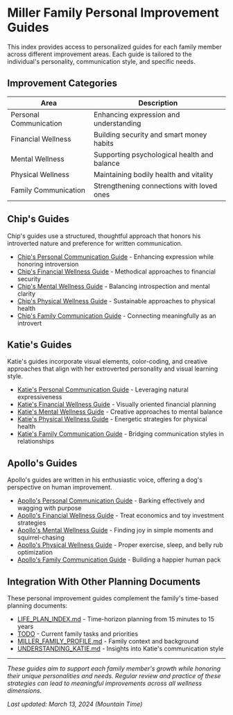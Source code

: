 # Miller Family Personal Improvement Guides

This index provides access to personalized guides for each family member across different improvement areas. Each guide is tailored to the individual's personality, communication style, and specific needs.

## Improvement Categories

| Area | Description |
|------|-------------|
| Personal Communication | Enhancing expression and understanding |
| Financial Wellness | Building security and smart money habits |
| Mental Wellness | Supporting psychological health and balance |
| Physical Wellness | Maintaining bodily health and vitality |
| Family Communication | Strengthening connections with loved ones |

## Chip's Guides

Chip's guides use a structured, thoughtful approach that honors his introverted nature and preference for written communication.

- [Chip's Personal Communication Guide](docs/learning_styles/chip/CHIP_PERSONAL_COMMUNICATION.md) - Enhancing expression while honoring introversion
- [Chip's Financial Wellness Guide](docs/players/chip/CHIP_FINANCIAL_WELLNESS.md) - Methodical approaches to financial security
- [Chip's Mental Wellness Guide](docs/players/chip/CHIP_MENTAL_WELLNESS.md) - Balancing introspection and mental clarity
- [Chip's Physical Wellness Guide](docs/players/chip/CHIP_PHYSICAL_WELLNESS.md) - Sustainable approaches to physical health
- [Chip's Family Communication Guide](docs/players/chip/CHIP_FAMILY_COMMUNICATION.md) - Connecting meaningfully as an introvert

## Katie's Guides

Katie's guides incorporate visual elements, color-coding, and creative approaches that align with her extroverted personality and visual learning style.

- [Katie's Personal Communication Guide](docs/learning_styles/katie/KATIE_PERSONAL_COMMUNICATION.md) - Leveraging natural expressiveness
- [Katie's Financial Wellness Guide](docs/players/katie/KATIE_FINANCIAL_WELLNESS.md) - Visually oriented financial planning
- [Katie's Mental Wellness Guide](docs/players/katie/KATIE_MENTAL_WELLNESS.md) - Creative approaches to mental balance
- [Katie's Physical Wellness Guide](docs/players/katie/KATIE_PHYSICAL_WELLNESS.md) - Energetic strategies for physical health
- [Katie's Family Communication Guide](docs/players/katie/KATIE_FAMILY_COMMUNICATION.md) - Bridging communication styles in relationships

## Apollo's Guides

Apollo's guides are written in his enthusiastic voice, offering a dog's perspective on human improvement.

- [Apollo's Personal Communication Guide](docs/learning_styles/apollo/APOLLO_PERSONAL_COMMUNICATION.md) - Barking effectively and wagging with purpose
- [Apollo's Financial Wellness Guide](docs/players/apollo/APOLLO_FINANCIAL_WELLNESS.md) - Treat economics and toy investment strategies
- [Apollo's Mental Wellness Guide](docs/players/apollo/APOLLO_MENTAL_WELLNESS.md) - Finding joy in simple moments and squirrel-chasing
- [Apollo's Physical Wellness Guide](docs/players/apollo/APOLLO_PHYSICAL_WELLNESS.md) - Proper exercise, sleep, and belly rub optimization
- [Apollo's Family Communication Guide](docs/players/apollo/APOLLO_FAMILY_COMMUNICATION.md) - Building a happier human pack

## Integration With Other Planning Documents

These personal improvement guides complement the family's time-based planning documents:

- [LIFE_PLAN_INDEX.md](LIFE_PLAN_INDEX.md) - Time-horizon planning from 15 minutes to 15 years
- [TODO](TODO) - Current family tasks and priorities
- [MILLER_FAMILY_PROFILE.md](MILLER_FAMILY_PROFILE.md) - Family context and background
- [UNDERSTANDING_KATIE.md](docs/learning_styles/katie/UNDERSTANDING_KATIE.md) - Insights into Katie's communication style

---

*These guides aim to support each family member's growth while honoring their unique personalities and needs. Regular review and practice of these strategies can lead to meaningful improvements across all wellness dimensions.*

*Last updated: March 13, 2024 (Mountain Time)* 
